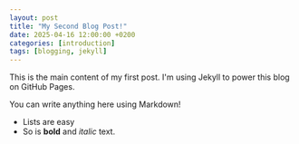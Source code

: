 ```yaml
---
layout: post
title: "My Second Blog Post!"
date: 2025-04-16 12:00:00 +0200
categories: [introduction]
tags: [blogging, jekyll]
---
```


This is the main content of my first post. I'm using Jekyll to power this blog on GitHub Pages.

You can write anything here using Markdown!

- Lists are easy
- So is **bold** and _italic_ text.
